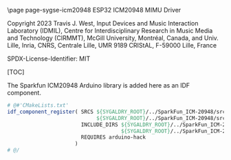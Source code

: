 \page page-sygse-icm20948 ESP32 ICM20948 MIMU Driver

Copyright 2023 Travis J. West, Input Devices and Music Interaction Laboratory
(IDMIL), Centre for Interdisciplinary Research in Music Media and Technology
(CIRMMT), McGill University, Montréal, Canada, and Univ. Lille, Inria, CNRS,
Centrale Lille, UMR 9189 CRIStAL, F-59000 Lille, France

SPDX-License-Identifier: MIT

[TOC]

The Sparkfun ICM20948 Arduino library is added here as an IDF component.

```cmake
# @#'CMakeLists.txt'
idf_component_register( SRCS ${SYGALDRY_ROOT}/../SparkFun_ICM-20948/src/ICM_20948.cpp
                             ${SYGALDRY_ROOT}/../SparkFun_ICM-20948/src/util/ICM_20948_C.c
                        INCLUDE_DIRS ${SYGALDRY_ROOT}/../SparkFun_ICM-20948/src
                                     ${SYGALDRY_ROOT}/../SparkFun_ICM-20948/src/util
                        REQUIRES arduino-hack
                      )
# @/
```

